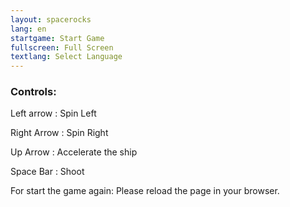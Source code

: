 ```yaml
---
layout: spacerocks
lang: en
startgame: Start Game
fullscreen: Full Screen
textlang: Select Language
---
```

### Controls:

Left arrow
: Spin Left

Right Arrow
: Spin Right

Up Arrow
: Accelerate the ship

Space Bar
: Shoot

For start the game again: Please reload the page in your browser.

